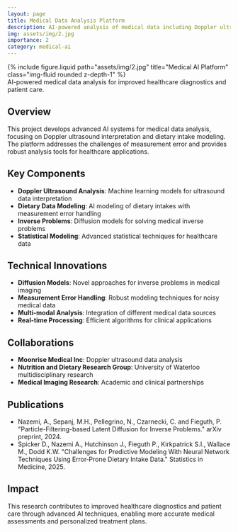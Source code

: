 ```yaml
---
layout: page
title: Medical Data Analysis Platform
description: AI-powered analysis of medical data including Doppler ultrasound and dietary intake modeling with measurement error handling
img: assets/img/2.jpg
importance: 2
category: medical-ai
---
```


<div class="row">
    <div class="col-sm mt-3 mt-md-0">
        {% include figure.liquid path="assets/img/2.jpg" title="Medical AI Platform" class="img-fluid rounded z-depth-1" %}
    </div>
</div>
<div class="caption">
    AI-powered medical data analysis for improved healthcare diagnostics and patient care.
</div>

## Overview

This project develops advanced AI systems for medical data analysis, focusing on Doppler ultrasound interpretation and dietary intake modeling. The platform addresses the challenges of measurement error and provides robust analysis tools for healthcare applications.

## Key Components

- **Doppler Ultrasound Analysis**: Machine learning models for ultrasound data interpretation
- **Dietary Data Modeling**: AI modeling of dietary intakes with measurement error handling
- **Inverse Problems**: Diffusion models for solving medical inverse problems
- **Statistical Modeling**: Advanced statistical techniques for healthcare data

## Technical Innovations

- **Diffusion Models**: Novel approaches for inverse problems in medical imaging
- **Measurement Error Handling**: Robust modeling techniques for noisy medical data
- **Multi-modal Analysis**: Integration of different medical data sources
- **Real-time Processing**: Efficient algorithms for clinical applications

## Collaborations

- **Moonrise Medical Inc**: Doppler ultrasound data analysis
- **Nutrition and Dietary Research Group**: University of Waterloo multidisciplinary research
- **Medical Imaging Research**: Academic and clinical partnerships

## Publications

- Nazemi, A., Sepanj, M.H., Pellegrino, N., Czarnecki, C. and Fieguth, P. "Particle-Filtering-based Latent Diffusion for Inverse Problems." arXiv preprint, 2024.
- Spicker D., Nazemi A., Hutchinson J., Fieguth P., Kirkpatrick S.I., Wallace M., Dodd K.W. "Challenges for Predictive Modeling With Neural Network Techniques Using Error‐Prone Dietary Intake Data." Statistics in Medicine, 2025.

## Impact

This research contributes to improved healthcare diagnostics and patient care through advanced AI techniques, enabling more accurate medical assessments and personalized treatment plans. 